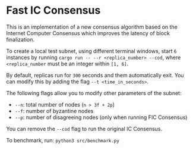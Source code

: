 # Fast IC Consensus

This is an implementation of a new consensus algorithm based on the Internet Computer Consensus which improves the latency of block finalization.

To create a local test subnet, using different terminal windows, start `6` instances by running `cargo run -- --r <replica_number> --cod`, where `<replica_number` must be an integer within `[1, 6]`.

By default, replicas run for `300` seconds and them automatically exit. You can modify this by adding the flag `--t <time_in_seconds>`.

The following flags allow you to modify other parameters of the subnet:

- `--n`: total number of nodes (`n > 3f + 2p`)
- `--f`: number of byzantine nodes
- `--p`: number of disagreeing nodes (only when running FIC Consensus)

You can remove the `--cod` flag to run the original IC Consensus.

To benchmark, run: `python3 src/benchmark.py`